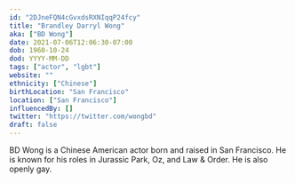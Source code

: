 ```yaml
---
id: "2DJneFQN4cGvxdsRXNIqqP24fcy"
title: "Brandley Darryl Wong"
aka: ["BD Wong"]
date: 2021-07-06T12:06:30-07:00
dob: 1960-10-24
dod: YYYY-MM-DD
tags: ["actor", "lgbt"]
website: ""
ethnicity: ["Chinese"]
birthLocation: "San Francisco"
location: ["San Francisco"]
influencedBy: []
twitter: "https://twitter.com/wongbd"
draft: false
---
```


BD Wong is a Chinese American actor born and raised in San Francisco. He is
known for his roles in Jurassic Park, Oz, and Law & Order. He is also openly
gay.
